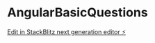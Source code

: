 # AngularBasicQuestions

[Edit in StackBlitz next generation editor ⚡️](https://stackblitz.com/~/github.com/AniketDeshmane/AngularBasicQuestions)
